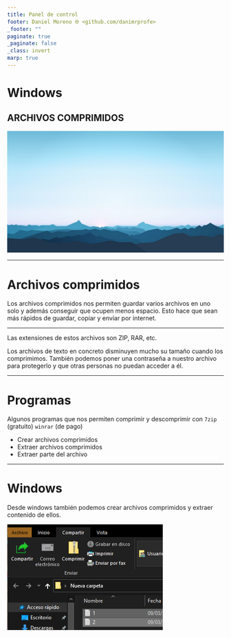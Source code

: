 ```yaml
---
title: Panel de control
footer: Daniel Moreno 🌐 <github.com/danimrprofe>
_footer: ""
paginate: true
_paginate: false
_class: invert
marp: true
---
```


# Windows
## ARCHIVOS COMPRIMIDOS

![bg brightness:0.3](2023-03-09-12-53-33.png)

---
# Archivos comprimidos

Los archivos comprimidos nos permiten guardar varios archivos en uno solo y además conseguir que ocupen menos espacio. Esto hace que sean más rápidos de guardar, copiar y enviar por internet.

---

Las extensiones de estos archivos son ZIP, RAR, etc.

Los archivos de texto en concreto disminuyen mucho su tamaño cuando los comprimimos.
También podemos poner una contraseña a nuestro archivo para protegerlo y que otras personas no puedan acceder a él.

---

# Programas

Algunos programas que nos permiten comprimir y descomprimir con ``7zip`` (gratuito) ``winrar`` (de pago)

- Crear archivos comprimidos
- Extraer archivos comprimidos
- Extraer parte del archivo

---

# Windows

Desde windows también podemos crear archivos comprimidos y extraer contenido de ellos.

![](2023-03-09-12-56-41.png)